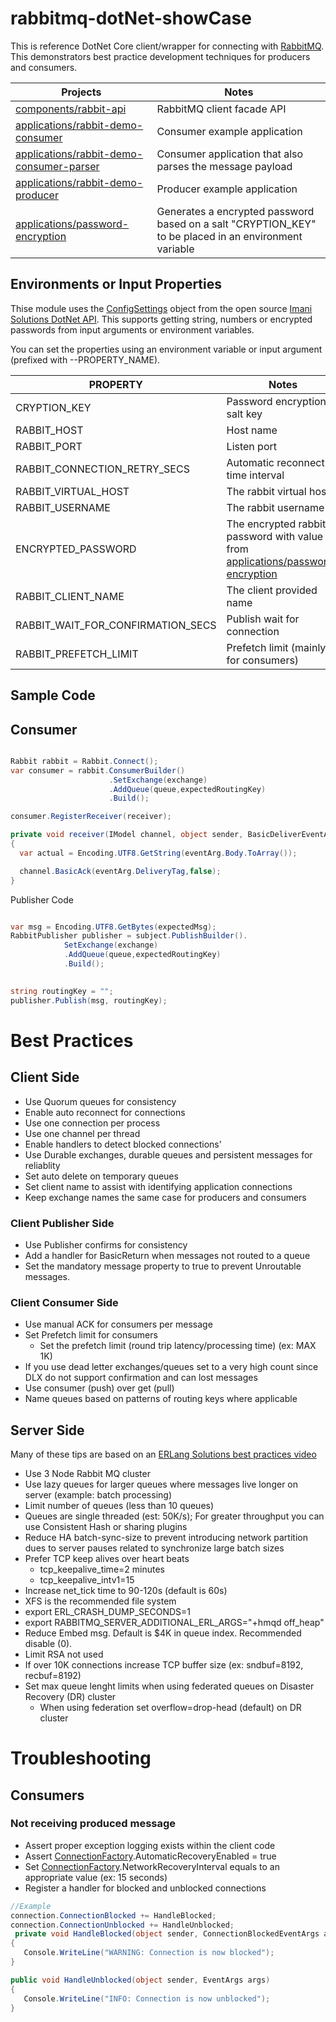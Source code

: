 # rabbitmq-dotNet-showCase


This is reference DotNet Core client/wrapper for connecting with [RabbitMQ](https://www.rabbitmq.com/).
This demonstrators best practice development techniques for producers and consumers.


Projects                                                                                                    | Notes
----------------------------------------------------------------------------------------------------------- | --------------------------
[components/rabbit-api](https://github.com/ggreen/rabbitmq-dotNet-showCase/tree/main/components/rabbit-api) | RabbitMQ client facade API
[applications/rabbit-demo-consumer](https://github.com/ggreen/rabbitmq-dotNet-showCase/tree/main/applications/rabbit-demo-consumer) | Consumer example application
[applications/rabbit-demo-consumer-parser](https://github.com/ggreen/rabbitmq-dotNet-showCase/tree/main/applications/rabbit-demo-consumer-parser) | Consumer  application that also parses the message payload
[applications/rabbit-demo-producer](https://github.com/ggreen/rabbitmq-dotNet-showCase/tree/main/applications/rabbit-demo-producer) | Producer example application
[applications/password-encryption](https://github.com/ggreen/rabbitmq-dotNet-showCase/tree/main/applications/password-encryption) | Generates a encrypted password based on a salt "CRYPTION_KEY" to be placed in an environment variable

## Environments or Input Properties


Thise module uses the [ConfigSettings](https://github.com/imani-solutions/Imani.Solutions.Core.DotNet/blob/master/API/Util/ConfigSettings.cs) object from the open source [Imani Solutions DotNet API](https://github.com/imani-solutions/Imani.Solutions.Core.DotNet).
This supports getting string, numbers or encrypted passwords from input arguments or environment variables.


You can set the properties using an environment variable or input argument (prefixed with --PROPERTY_NAME).


PROPERTY            | Notes    | Default
------------------  | -------- | ----------
CRYPTION_KEY        | Password encryption salt key | 
RABBIT_HOST         | Host name | localhost
RABBIT_PORT         | Listen port | 5672
RABBIT_CONNECTION_RETRY_SECS         | Automatic reconnect time interval | 15
RABBIT_VIRTUAL_HOST | The rabbit virtual host | /
RABBIT_USERNAME | The rabbit username |
ENCRYPTED_PASSWORD | The encrypted rabbit password with value from [applications/password-encryption](https://github.com/ggreen/rabbitmq-dotNet-showCase/tree/main/applications/password-encryption) |
RABBIT_CLIENT_NAME | The client provided name | 
RABBIT_WAIT_FOR_CONFIRMATION_SECS | Publish wait for connection | 30
RABBIT_PREFETCH_LIMIT | Prefetch limit (mainly for consumers) | 1000


## Sample Code

## Consumer

```c#

Rabbit rabbit = Rabbit.Connect();
var consumer = rabbit.ConsumerBuilder()
                      .SetExchange(exchange)
                      .AddQueue(queue,expectedRoutingKey)
                      .Build();

consumer.RegisterReceiver(receiver);

private void receiver(IModel channel, object sender, BasicDeliverEventArgs eventArg)
{
  var actual = Encoding.UTF8.GetString(eventArg.Body.ToArray());

  channel.BasicAck(eventArg.DeliveryTag,false);
}
```

Publisher Code

```C#

var msg = Encoding.UTF8.GetBytes(expectedMsg);
RabbitPublisher publisher = subject.PublishBuilder().
            SetExchange(exchange)
            .AddQueue(queue,expectedRoutingKey)
            .Build();
        

string routingKey = "";
publisher.Publish(msg, routingKey);

```


# Best Practices

## Client Side
- Use Quorum queues for consistency
- Enable auto reconnect for connections
- Use one connection per process
- Use one channel per thread
- Enable handlers to detect blocked connections'
- Use Durable exchanges, durable queues and persistent messages for reliablity
- Set auto delete on temporary queues
- Set client name to assist with identifying application connections
- Keep exchange names the same case for producers and consumers



### Client Publisher Side

- Use Publisher confirms for consistency
- Add a handler for BasicReturn when messages not routed to a queue
- Set the mandatory message property to true to prevent Unroutable messages.


### Client Consumer Side
- Use manual ACK for consumers per message
- Set Prefetch limit for consumers 
  - Set the prefetch limit (round trip latency/processing time) (ex: MAX 1K)
- If you use dead letter exchanges/queues set to a very high count since DLX do not support  confirmation and can lost messages
- Use consumer (push) over get (pull)
- Name queues based on patterns of routing keys where applicable
 

## Server Side

Many of these tips are based on an [ERLang Solutions best practices video](https://www.youtube.com/watch?v=HzPOQsMWrGQ)

- Use 3 Node Rabbit MQ cluster 
- Use lazy queues for larger queues where messages live longer on server (example: batch processing)
- Limit number of queues (less than 10 queues)
- Queues are single threaded (est: 50K/s); For greater throughput you can use Consistent Hash or sharing plugins
- Reduce HA batch-sync-size to prevent introducing network partition dues to server pauses related to synchronize large batch sizes
- Prefer TCP keep alives over heart beats
  - tcp_keepalive_time=2 minutes 
  - tcp_keepalive_intv1=15
- Increase net_tick time to 90-120s (default is 60s)
- XFS is the recommended file system
- export ERL_CRASH_DUMP_SECONDS=1
- export RABBITMQ_SERVER_ADDITIONAL_ERL_ARGS="+hmqd off_heap"
- Reduce Embed msg. Default is $4K in queue index. Recommended disable (0).
- Limit RSA not used
- If over 10K connections increase TCP buffer size (ex: sndbuf=8192, recbuf=8192)
- Set max queue lenght limits when using federated queues on Disaster Recovery (DR) cluster
  - When using federation set  overflow=drop-head (default) on DR cluster


# Troubleshooting


## Consumers 

### Not receiving produced message

- Assert proper exception logging exists within the client code
- Assert [ConnectionFactory](https://rabbitmq.github.io/rabbitmq-dotnet-client/api/RabbitMQ.Client.ConnectionFactory.html).AutomaticRecoveryEnabled = true
- Set [ConnectionFactory](https://rabbitmq.github.io/rabbitmq-dotnet-client/api/RabbitMQ.Client.ConnectionFactory.html).NetworkRecoveryInterval equals to an appropriate value (ex: 15 seconds)
-  Register a handler for blocked and unblocked connections
```c#
//Example
connection.ConnectionBlocked += HandleBlocked;
connection.ConnectionUnblocked += HandleUnblocked;
 private void HandleBlocked(object sender, ConnectionBlockedEventArgs args)
{
   Console.WriteLine("WARNING: Connection is now blocked");
}

public void HandleUnblocked(object sender, EventArgs args)
{
   Console.WriteLine("INFO: Connection is now unblocked");
}
```
